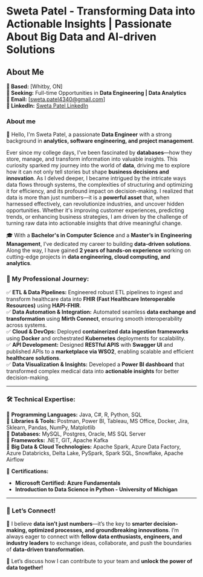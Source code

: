 # **Sweta Patel - Transforming Data into Actionable Insights | Passionate About Big Data and AI-driven Solutions**

## **About Me**

**📍 Based:** [Whitby, ON]  
**🎯 Seeking:** Full-time Opportunities in **Data Engineering | Data Analytics**  
**📧 Email:** [sweta.patel4340@gmail.com]  
**🔗 LinkedIn:** [Sweta Patel LinkedIn](https://www.linkedin.com/in/sweta-patel-95091322a/)  

### **About me**
👋 Hello, I'm Sweta Patel, a passionate **Data Engineer** with a strong background in **analytics, software engineering, and project management**. 

Ever since my college days, I've been fascinated by **databases**—how they store, manage, and transform information into valuable insights. This curiosity sparked my journey into the world of **data**, driving me to explore how it can not only tell stories but shape **business decisions and innovation**. As I delved deeper, I became intrigued by the intricate ways data flows through systems, the complexities of structuring and optimizing it for efficiency, and its profound impact on decision-making. I realized that data is more than just numbers—it is a **powerful asset** that, when harnessed effectively, can revolutionize industries, and uncover hidden opportunities. Whether it's improving customer experiences, predicting trends, or enhancing business strategies, I am driven by the challenge of turning raw data into actionable insights that drive meaningful change.


🎓 With a **Bachelor's in Computer Science** and a **Master’s in Engineering Management**, I’ve dedicated my career to building **data-driven solutions**. Along the way, I have gained **2 years of hands-on experience** working on cutting-edge projects in **data engineering, cloud computing, and analytics**.

### **🔹 My Professional Journey:**

✅ **ETL & Data Pipelines:** Engineered robust ETL pipelines to ingest and transform healthcare data into **FHIR (Fast Healthcare Interoperable Resources)** using **HAPI-FHIR**.  
✅ **Data Automation & Integration:** Automated seamless **data exchange and transformation** using **Mirth Connect**, ensuring smooth interoperability across systems.  
✅ **Cloud & DevOps:** Deployed **containerized data ingestion frameworks** using **Docker** and orchestrated **Kubernetes** deployments for scalability.  
✅ **API Development:** Designed **RESTful APIS** with **Swagger UI** and published APIs to a **marketplace via WSO2**, enabling scalable and efficient **healthcare solutions**.  
✅ **Data Visualization & Insights:** Developed a **Power BI dashboard** that transformed complex medical data into **actionable insights** for better decision-making.  

---

### **🛠 Technical Expertise:**

🔹 **Programming Languages:** Java, C#, R, Python, SQL  
🔹 **Libraries & Tools:** Postman, Power BI, Tableau, MS Office, Docker, Jira, Sklearn, Pandas, NumPy, Matplotlib  
🔹 **Databases:** MySQL, Postgres, Oracle, MS SQL Server  
🔹 **Frameworks:** .NET, GIT, Apache Kafka  
🔹 **Big Data & Cloud Technologies:** Apache Spark, Azure Data Factory, Azure Databricks, Delta Lake, PySpark, Spark SQL, Snowflake, Apache Airflow  

📜 **Certifications:**
- **Microsoft Certified: Azure Fundamentals**
- **Introduction to Data Science in Python - University of Michigan**

---

### **🤝 Let’s Connect!**

🚀 I believe **data isn’t just numbers**—it’s the key to **smarter decision-making, optimized processes, and groundbreaking innovations**. I’m always eager to connect with **fellow data enthusiasts, engineers, and industry leaders** to exchange ideas, collaborate, and push the boundaries of **data-driven transformation**.  

📩 Let’s discuss how I can contribute to your team and **unlock the power of data together!** 

